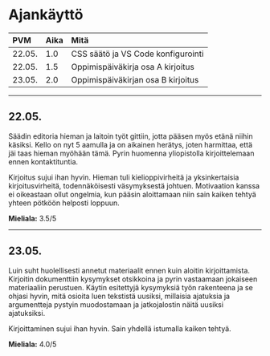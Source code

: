 # Ajankäyttö

PVM  | Aika  | Mitä
:----| :---- | :----
22.05. | 1.0 | CSS säätö ja VS Code konfigurointi
22.05. | 1.5 | Oppimispäiväkirja osa A kirjoitus
23.05. | 2.0 | Oppimispäiväkirjan osa B kirjoitus

---

## 22.05.
Säädin editoria hieman ja laitoin työt gittiin, jotta pääsen myös etänä niihin käsiksi. Kello on nyt 5 aamulla ja on aikainen herätys, joten harmittaa, että jäi taas hieman myöhään tämä. Pyrin huomenna yliopistolla kirjoittelemaan ennen kontaktituntia.

Kirjoitus sujui ihan hyvin. Hieman tuli kielioppivirheitä ja yksinkertaisia kirjoitusvirheitä, todennäköisesti väsymyksestä johtuen. Motivaation kanssa ei oikeastaan ollut ongelmia, kun pääsin aloittamaan niin sain kaiken tehtyä yhteen pötköön helposti loppuun.

__Mieliala:__ 3.5/5

---

## 23.05.
Luin suht huolellisesti annetut materiaalit ennen kuin aloitin kirjoittamista. Kirjoitin dokumenttiin kysymykset otsikkoina ja pyrin vastaamaan jokaiseen materiaaliin perustuen. Käytin esitettyjä kysymyksiä työn rakenteena ja se ohjasi hyvin, mitä osioita luen tekstistä uusiksi, millaisia ajatuksia ja argumentteja pystyin muodostamaan ja jatkojalostin näitä uusiksi ajatuksiksi.

Kirjoittaminen sujui ihan hyvin. Sain yhdellä istumalla kaiken tehtyä.

__Mieliala:__ 4.0/5